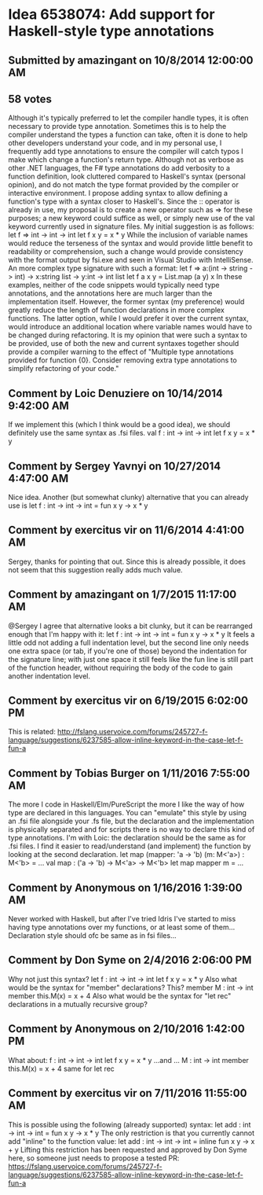 # Idea 6538074: Add support for Haskell-style type annotations

## Submitted by amazingant on 10/8/2014 12:00:00 AM

## 58 votes

Although it's typically preferred to let the compiler handle types, it is often necessary to provide type annotation. Sometimes this is to help the compiler understand the types a function can take, often it is done to help other developers understand your code, and in my personal use, I frequently add type annotations to ensure the compiler will catch typos I make which change a function's return type.
Although not as verbose as other .NET languages, the F# type annotations do add verbosity to a function definition, look cluttered compared to Haskell's syntax (personal opinion), and do not match the type format provided by the compiler or interactive environment.
I propose adding syntax to allow defining a function's type with a syntax closer to Haskell's. Since the :: operator is already in use, my proposal is to create a new operator such as => for these purposes; a new keyword could suffice as well, or simply new use of the val keyword currently used in signature files.
My initial suggestion is as follows:
let f => int -> int -> int
let f x y = x * y
While the inclusion of variable names would reduce the terseness of the syntax and would provide little benefit to readability or comprehension, such a change would provide consistency with the format output by fsi.exe and seen in Visual Studio with IntelliSense. An more complex type signature with such a format:
let f => a:(int -> string -> int) -> x:string list -> y:int -> int list
let f a x y = List.map (a y) x
In these examples, neither of the code snippets would typically need type annotations, and the annotations here are much larger than the implementation itself. However, the former syntax (my preference) would greatly reduce the length of function declarations in more complex functions. The latter option, while I would prefer it over the current syntax, would introduce an additional location where variable names would have to be changed during refactoring.
It is my opinion that were such a syntax to be provided, use of both the new and current syntaxes together should provide a compiler warning to the effect of "Multiple type annotations provided for function {0}. Consider removing extra type annotations to simplify refactoring of your code."


## Comment by Loic Denuziere on 10/14/2014 9:42:00 AM

If we implement this (which I think would be a good idea), we should definitely use the same syntax as .fsi files.
val f : int -> int -> int
let f x y = x * y

## Comment by Sergey Yavnyi on 10/27/2014 4:47:00 AM

Nice idea.
Another (but somewhat clunky) alternative that you can already use is
let f : int -> int -> int = fun x y -> x * y

## Comment by exercitus vir on 11/6/2014 4:41:00 AM

Sergey, thanks for pointing that out. Since this is already possible, it does not seem that this suggestion really adds much value.

## Comment by amazingant on 1/7/2015 11:17:00 AM

@Sergey I agree that alternative looks a bit clunky, but it can be rearranged enough that I'm happy with it:
let f : int -> int -> int =
fun x y -> x * y
It feels a little odd not adding a full indentation level, but the second line only needs one extra space (or tab, if you're one of those) beyond the indentation for the signature line; with just one space it still feels like the fun line is still part of the function header, without requiring the body of the code to gain another indentation level.

## Comment by exercitus vir on 6/19/2015 6:02:00 PM

This is related: http://fslang.uservoice.com/forums/245727-f-language/suggestions/6237585-allow-inline-keyword-in-the-case-let-f-fun-a

## Comment by Tobias Burger on 1/11/2016 7:55:00 AM

The more I code in Haskell/Elm/PureScript the more I like the way of how type are declared in this languages.
You can "emulate" this style by using an .fsi file alongside your .fs file, but the declaration and the implementation is physically separated and for scripts there is no way to declare this kind of type annotations.
I'm with Loic: the declaration should be the same as for .fsi files.
I find it easier to read/understand (and implement) the function by looking at the second declaration.
let map (mapper: 'a -> 'b) (m: M<'a>) : M<'b> = ...
val map : ('a -> 'b) -> M<'a> -> M<'b>
let map mapper m = ...

## Comment by Anonymous on 1/16/2016 1:39:00 AM

Never worked with Haskell, but after I've tried Idris I've started to miss having type annotations over my functions, or at least some of them...
Declaration style should ofc be same as in fsi files...

## Comment by Don Syme on 2/4/2016 2:06:00 PM

Why not just this syntax?
let f : int -> int -> int
let f x y = x * y
Also what would be the syntax for "member" declarations? This?
member M : int -> int
member this.M(x) = x + 4
Also what would be the syntax for "let rec" declarations in a mutually recursive group?

## Comment by Anonymous on 2/10/2016 1:42:00 PM

What about:
f : int -> int -> int
let f x y = x * y
...and ...
M : int -> int
member this.M(x) = x + 4
same for let rec

## Comment by exercitus vir on 7/11/2016 11:55:00 AM

This is possible using the following (already supported) syntax:
let add : int -> int -> int =
fun x y -> x * y
The only restriction is that you currently cannot add "inline" to the function value:
let add : int -> int -> int =
inline fun x y -> x + y
Lifting this restriction has been requested and approved by Don Syme here, so someone just needs to propose a tested PR: https://fslang.uservoice.com/forums/245727-f-language/suggestions/6237585-allow-inline-keyword-in-the-case-let-f-fun-a

